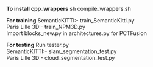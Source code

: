 **To install cpp_wrappers**
sh compile_wrappers.sh <br />

**For training**
SemanticKITTI:- train_SemanticKitti.py <br />
Paris Lille 3D:- train_NPM3D.py  <br />
Import blocks_new.py in architectures.py for PCTFusion  <br />

**For testing**
Run tester.py <br />
SemanticKITTI:- slam_segmentation_test.py  <br />
Paris Lille 3D:- cloud_segmentation_test.py


